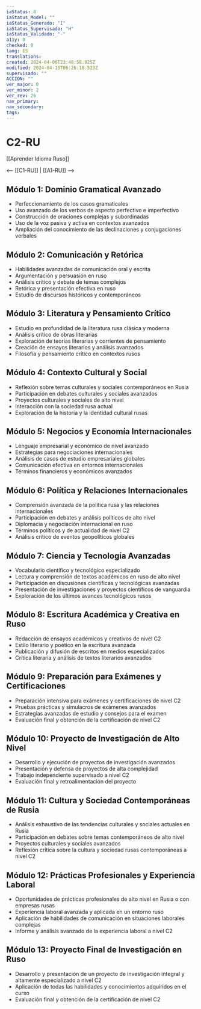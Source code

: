 ```yaml
---
iaStatus: 8
iaStatus_Model: ""
iaStatus_Generado: "I"
iaStatus_Supervisado: "H"
iaStatus_Validado: "-"
a11y: 0
checked: 0
lang: ES
translations: 
created: 2024-04-06T23:48:58.925Z
modified: 2024-04-15T06:26:18.523Z
supervisado: ""
ACCION: ""
ver_major: 0
ver_minor: 2
ver_rev: 26
nav_primary: 
nav_secondary: 
tags:
---
```

# C2-RU

[[Aprender Idioma Ruso]]

<-- [[C1-RU]] | [[A1-RU]] -->

## Módulo 1: Dominio Gramatical Avanzado

- Perfeccionamiento de los casos gramaticales
- Uso avanzado de los verbos de aspecto perfectivo e imperfectivo
- Construcción de oraciones complejas y subordinadas
- Uso de la voz pasiva y activa en contextos avanzados
- Ampliación del conocimiento de las declinaciones y conjugaciones verbales

## Módulo 2: Comunicación y Retórica

- Habilidades avanzadas de comunicación oral y escrita
- Argumentación y persuasión en ruso
- Análisis crítico y debate de temas complejos
- Retórica y presentación efectiva en ruso
- Estudio de discursos históricos y contemporáneos

## Módulo 3: Literatura y Pensamiento Crítico

- Estudio en profundidad de la literatura rusa clásica y moderna
- Análisis crítico de obras literarias
- Exploración de teorías literarias y corrientes de pensamiento
- Creación de ensayos literarios y análisis avanzados
- Filosofía y pensamiento crítico en contextos rusos

## Módulo 4: Contexto Cultural y Social

- Reflexión sobre temas culturales y sociales contemporáneos en Rusia
- Participación en debates culturales y sociales avanzados
- Proyectos culturales y sociales de alto nivel
- Interacción con la sociedad rusa actual
- Exploración de la historia y la identidad cultural rusas

## Módulo 5: Negocios y Economía Internacionales

- Lenguaje empresarial y económico de nivel avanzado
- Estrategias para negociaciones internacionales
- Análisis de casos de estudio empresariales globales
- Comunicación efectiva en entornos internacionales
- Términos financieros y económicos avanzados

## Módulo 6: Política y Relaciones Internacionales

- Comprensión avanzada de la política rusa y las relaciones internacionales
- Participación en debates y análisis políticos de alto nivel
- Diplomacia y negociación internacional en ruso
- Términos políticos y de actualidad de nivel C2
- Análisis crítico de eventos geopolíticos globales

## Módulo 7: Ciencia y Tecnología Avanzadas

- Vocabulario científico y tecnológico especializado
- Lectura y comprensión de textos académicos en ruso de alto nivel
- Participación en discusiones científicas y tecnológicas avanzadas
- Presentación de investigaciones y proyectos científicos de vanguardia
- Exploración de los últimos avances tecnológicos rusos

## Módulo 8: Escritura Académica y Creativa en Ruso

- Redacción de ensayos académicos y creativos de nivel C2
- Estilo literario y poético en la escritura avanzada
- Publicación y difusión de escritos en medios especializados
- Crítica literaria y análisis de textos literarios avanzados

## Módulo 9: Preparación para Exámenes y Certificaciones

- Preparación intensiva para exámenes y certificaciones de nivel C2
- Pruebas prácticas y simulacros de exámenes avanzados
- Estrategias avanzadas de estudio y consejos para el examen
- Evaluación final y obtención de la certificación de nivel C2

## Módulo 10: Proyecto de Investigación de Alto Nivel

- Desarrollo y ejecución de proyectos de investigación avanzados
- Presentación y defensa de proyectos de alta complejidad
- Trabajo independiente supervisado a nivel C2
- Evaluación final y retroalimentación del proyecto

## Módulo 11: Cultura y Sociedad Contemporáneas de Rusia

- Análisis exhaustivo de las tendencias culturales y sociales actuales en Rusia
- Participación en debates sobre temas contemporáneos de alto nivel
- Proyectos culturales y sociales avanzados
- Reflexión crítica sobre la cultura y sociedad rusas contemporáneas a nivel C2

## Módulo 12: Prácticas Profesionales y Experiencia Laboral

- Oportunidades de prácticas profesionales de alto nivel en Rusia o con empresas rusas
- Experiencia laboral avanzada y aplicada en un entorno ruso
- Aplicación de habilidades de comunicación en situaciones laborales complejas
- Informe y análisis avanzado de la experiencia laboral a nivel C2

## Módulo 13: Proyecto Final de Investigación en Ruso

- Desarrollo y presentación de un proyecto de investigación integral y altamente especializado a nivel C2
- Aplicación de todas las habilidades y conocimientos adquiridos en el curso
- Evaluación final y obtención de la certificación de nivel C2

